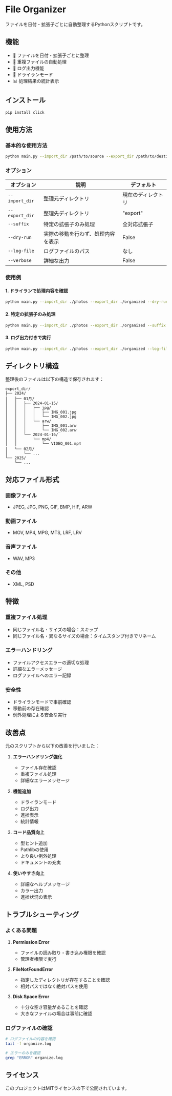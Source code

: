 # File Organizer

ファイルを日付・拡張子ごとに自動整理するPythonスクリプトです。

## 機能

- 📁 ファイルを日付・拡張子ごとに整理
- 🔄 重複ファイルの自動処理
- 📝 ログ出力機能
- 🏃 ドライランモード
- 📊 処理結果の統計表示

## インストール

```bash
pip install click
```

## 使用方法

### 基本的な使用方法

```bash
python main.py --import_dir /path/to/source --export_dir /path/to/destination
```

### オプション

| オプション | 説明 | デフォルト |
|-----------|------|----------|
| `--import_dir` | 整理元ディレクトリ | 現在のディレクトリ |
| `--export_dir` | 整理先ディレクトリ | "export" |
| `--suffix` | 特定の拡張子のみ処理 | 全対応拡張子 |
| `--dry-run` | 実際の移動を行わず、処理内容を表示 | False |
| `--log-file` | ログファイルのパス | なし |
| `--verbose` | 詳細な出力 | False |

### 使用例

#### 1. ドライランで処理内容を確認

```bash
python main.py --import_dir ./photos --export_dir ./organized --dry-run
```

#### 2. 特定の拡張子のみ処理

```bash
python main.py --import_dir ./photos --export_dir ./organized --suffix jpg
```

#### 3. ログ出力付きで実行

```bash
python main.py --import_dir ./photos --export_dir ./organized --log-file organize.log --verbose
```

## ディレクトリ構造

整理後のファイルは以下の構造で保存されます：

```
export_dir/
├── 2024/
│   ├── 01月/
│   │   ├── 2024-01-15/
│   │   │   ├── jpg/
│   │   │   │   ├── IMG_001.jpg
│   │   │   │   └── IMG_002.jpg
│   │   │   └── arw/
│   │   │       ├── IMG_001.arw
│   │   │       └── IMG_002.arw
│   │   └── 2024-01-16/
│   │       └── mp4/
│   │           └── VIDEO_001.mp4
│   └── 02月/
│       └── ...
└── 2025/
    └── ...
```

## 対応ファイル形式

### 画像ファイル
- JPEG, JPG, PNG, GIF, BMP, HIF, ARW

### 動画ファイル
- MOV, MP4, MPG, MTS, LRF, LRV

### 音声ファイル
- WAV, MP3

### その他
- XML, PSD

## 特徴

### 重複ファイル処理
- 同じファイル名・サイズの場合：スキップ
- 同じファイル名・異なるサイズの場合：タイムスタンプ付きでリネーム

### エラーハンドリング
- ファイルアクセスエラーの適切な処理
- 詳細なエラーメッセージ
- ログファイルへのエラー記録

### 安全性
- ドライランモードで事前確認
- 移動前の存在確認
- 例外処理による安全な実行

## 改善点

元のスクリプトから以下の改善を行いました：

1. **エラーハンドリング強化**
   - ファイル存在確認
   - 重複ファイル処理
   - 詳細なエラーメッセージ

2. **機能追加**
   - ドライランモード
   - ログ出力
   - 進捗表示
   - 統計情報

3. **コード品質向上**
   - 型ヒント追加
   - Pathlibの使用
   - より良い例外処理
   - ドキュメントの充実

4. **使いやすさ向上**
   - 詳細なヘルプメッセージ
   - カラー出力
   - 進捗状況の表示

## トラブルシューティング

### よくある問題

1. **Permission Error**
   - ファイルの読み取り・書き込み権限を確認
   - 管理者権限で実行

2. **FileNotFoundError**
   - 指定したディレクトリが存在することを確認
   - 相対パスではなく絶対パスを使用

3. **Disk Space Error**
   - 十分な空き容量があることを確認
   - 大きなファイルの場合は事前に確認

### ログファイルの確認

```bash
# ログファイルの内容を確認
tail -f organize.log

# エラーのみを確認
grep "ERROR" organize.log
```

## ライセンス

このプロジェクトはMITライセンスの下で公開されています。
